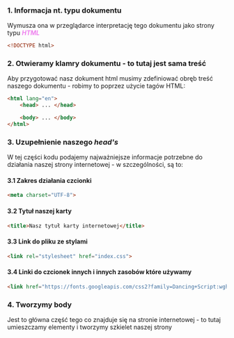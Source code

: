 ### 1. Informacja nt. typu dokumentu
Wymusza ona w przeglądarce interpretację tego dokumentu jako strony typu <span style="color:violet">***HTML***</span>

```html
<!DOCTYPE html>
```

### 2. Otwieramy klamry dokumentu - to tutaj jest sama treść
 Aby przygotować nasz dokument html musimy zdefiniować obręb treść naszego dokumentu -  robimy to poprzez użycie tagów HTML:
 ```html
 <html lang="en">
 	 <head> ... </head>
 
	 <body> ... </body>
 </html>
```

### 3. Uzupełnienie naszego *head's*
W tej części kodu podajemy najważniejsze informacje potrzebne do działania naszej strony internetowej - w szczególności, są to:
#### 3.1 Zakres działania czcionki
```html
<meta charset="UTF-8">
```
#### 3.2 Tytuł naszej karty
```html
<title>Nasz tytuł karty internetowej</title>
```

#### 3.3 Link do pliku ze stylami
```html
<link rel="stylesheet" href="index.css">
```

#### 3.4 Linki do czcionek innych i innych zasobów które używamy
```html
<link href="https://fonts.googleapis.com/css2?family=Dancing+Script:wght@400..700&amp;display=swap" rel="stylesheet">
```

### 4. Tworzymy body
Jest to główna część tego co znajduje się na stronie internetowej - to tutaj umieszczamy elementy i tworzymy szkielet naszej strony
